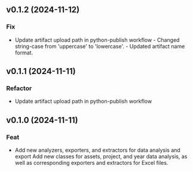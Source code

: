 ## v0.1.2 (2024-11-12)

### Fix

- Update artifact upload path in python-publish workflow   - Changed string-case from 'uppercase' to 'lowercase'.   - Updated artifact name format.

## v0.1.1 (2024-11-11)

### Refactor

- Update artifact upload path in python-publish workflow

## v0.1.0 (2024-11-11)

### Feat

- Add new analyzers, exporters, and extractors for data analysis and export Add new classes for assets, project, and year data analysis, as well as corresponding exporters and extractors for Excel files.
